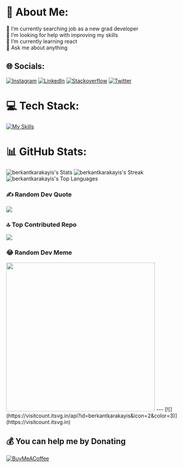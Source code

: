 # 💫 About Me:
🔭 I’m currently searching job as a new grad developer<br>🤝 I’m looking for help with improving my skills<br>🌱 I’m currently learning react<br>💬 Ask me about anything<br>


## 🌐 Socials:
[![Instagram](https://skillicons.dev/icons?i=instagram)](https://instagram.com/berkantkrkys)
[![LinkedIn](https://skillicons.dev/icons?i=linkedin)](https://www.linkedin.com/in/berkant-karakayis/)
[![Stackoverflow](https://skillicons.dev/icons?i=stackoverflow)](https://stackoverflow.com/users/17421052/berkant-karakayış)
[![Twitter](https://skillicons.dev/icons?i=twitter)](https://twitter.com/berkantkrkyss)


# 💻 Tech Stack:
[![My Skills](https://skillicons.dev/icons?i=js,html,css,sass,react,vite,wordpress,mysql,cs,nodejs,ps,arduino,matlab,git,github)](https://skillicons.dev)
# 📊 GitHub Stats:
![berkantkarakayis's Stats](https://github-readme-stats.vercel.app/api?username=berkantkarakayis&theme=vue-dark&show_icons=true&hide_border=true&count_private=true)
![berkantkarakayis's Streak](https://github-readme-streak-stats.herokuapp.com/?user=berkantkarakayis&theme=vue-dark&hide_border=true)
![berkantkarakayis's Top Languages](https://github-readme-stats.vercel.app/api/top-langs/?username=berkantkarakayis&theme=vue-dark&show_icons=true&hide_border=true&layout=compact)

### ✍️ Random Dev Quote
![](https://quotes-github-readme.vercel.app/api?type=vetical&theme=tokyonight)

### 🔝 Top Contributed Repo
![](https://github-contributor-stats.vercel.app/api?username=berkantkarakayis&limit=5&theme=tokyonight&combine_all_yearly_contributions=true)

### 😂 Random Dev Meme
<img src='https://randommeme-five.vercel.app/' style="height: 400px;"/>
---
[![](https://visitcount.itsvg.in/api?id=berkantkarakayis&icon=2&color=3)](https://visitcount.itsvg.in)

  ## 💰 You can help me by Donating
  [![BuyMeACoffee](https://img.shields.io/badge/Buy%20Me%20a%20Coffee-ffdd00?style=for-the-badge&logo=buy-me-a-coffee&logoColor=black)](https://www.buymeacoffee.com/berkant) 

  
<!-- Proudly created with GPRM ( https://gprm.itsvg.in ) -->

